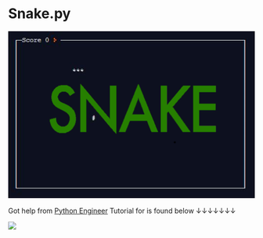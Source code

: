 # Snake.py 

![](snake.png)

Got help from [Python Engineer]("https://www.youtube.com/watch?v=M_npdRYD4K0")
Tutorial for is found below ↓↓↓↓↓↓↓

![](https://i.ytimg.com/vi/M_npdRYD4K0/hqdefault.jpg?sqp=-oaymwEZCPYBEIoBSFXyq4qpAwsIARUAAIhCGAFwAQ==&rs=AOn4CLDAqG6jUYzIg1ls9lDeWevH9EZjew)
